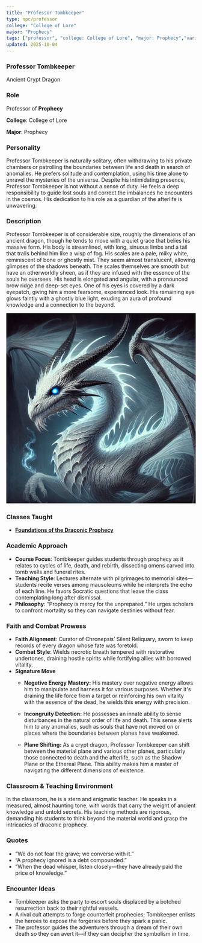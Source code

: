 ```yaml
---
title: "Professor Tombkeeper"
type: npc/professor
college: "College of Lore"
major: "Prophecy"
tags: ["professor", "college: College of Lore", "major: Prophecy","variant:crypt"]
updated: 2025-10-04
---
```


### Professor Tombkeeper

Ancient Crypt Dragon

### Role

Professor of **Prophecy**

**College**: College of Lore

**Major**: Prophecy

### Personality

Professor Tombkeeper is naturally solitary, often withdrawing to his private chambers or patrolling the boundaries between life and death in search of anomalies. He prefers solitude and contemplation, using his time alone to unravel the mysteries of the universe. Despite his intimidating presence, Professor Tombkeeper is not without a sense of duty. He feels a deep responsibility to guide lost souls and correct the imbalances he encounters in the cosmos. His dedication to his role as a guardian of the afterlife is unwavering.

### Description

Professor Tombkeeper is of considerable size, roughly the dimensions of an ancient dragon, though he tends to move with a quiet grace that belies his massive form. His body is streamlined, with long, sinuous limbs and a tail that trails behind him like a wisp of fog. His scales are a pale, milky white, reminiscent of bone or ghostly mist. They seem almost translucent, allowing glimpses of the shadows beneath. The scales themselves are smooth but have an otherworldly sheen, as if they are infused with the essence of the souls he oversees. His head is elongated and angular, with a pronounced brow ridge and deep-set eyes. One of his eyes is covered by a dark eyepatch, giving him a more fearsome, experienced look. His remaining eye glows faintly with a ghostly blue light, exuding an aura of profound knowledge and a connection to the beyond.

![D60D4A50-2CAD-4467-B57A-A59AB1DF0987](/assets/images/D60D4A50-2CAD-4467-B57A-A59AB1DF0987.webp)

### Classes Taught


- **[Foundations of the Draconic Prophecy](../Academics/course-catalog.md#foundations-of-the-draconic-prophecy)**

### Academic Approach

- **Course Focus**: Tombkeeper guides students through prophecy as it relates to cycles of life, death, and rebirth, dissecting omens carved into tomb walls and funeral rites.
- **Teaching Style**: Lectures alternate with pilgrimages to memorial sites—students recite verses among mausoleums while he interprets the echo of each line. He favors Socratic questions that leave the class contemplating long after dismissal.
- **Philosophy**: “Prophecy is mercy for the unprepared.” He urges scholars to confront mortality so they can navigate destinies without fear.

### Faith and Combat Prowess

- **Faith Alignment**: Curator of Chronepsis’ Silent Reliquary, sworn to keep records of every dragon whose fate was foretold.
- **Combat Style**: Wields necrotic breath tempered with restorative undertones, draining hostile spirits while fortifying allies with borrowed vitality.
- **Signature Move**
  - **Negative Energy Mastery:** His mastery over negative energy allows him to manipulate and harness it for various purposes. Whether it's draining the life force from a target or reinforcing his own vitality with the essence of the dead, he wields this energy with precision.

  - **Incongruity Detection:** He possesses an innate ability to sense disturbances in the natural order of life and death. This sense alerts him to any anomalies, such as souls that have not moved on or places where the boundaries between planes have weakened.

  - **Plane Shifting:** As a crypt dragon, Professor Tombkeeper can shift between the material plane and various other planes, particularly those connected to death and the afterlife, such as the Shadow Plane or the Ethereal Plane. This ability makes him a master of navigating the different dimensions of existence.

### Classroom & Teaching Environment

In the classroom, he is a stern and enigmatic teacher. He speaks in a measured, almost haunting tone, with words that carry the weight of ancient knowledge and untold secrets. His teaching methods are rigorous, demanding his students to think beyond the material world and grasp the intricacies of draconic prophecy.

### Quotes

- “We do not fear the grave; we converse with it.”
- “A prophecy ignored is a debt compounded.”
- “When the dead whisper, listen closely—they have already paid the price of knowledge.”

### Encounter Ideas

- Tombkeeper asks the party to escort souls displaced by a botched resurrection back to their rightful vessels.
- A rival cult attempts to forge counterfeit prophecies; Tombkeeper enlists the heroes to expose the forgeries before they spark a panic.
- The professor guides the adventurers through a dream of their own death so they can avert it—if they can decipher the symbolism in time.
